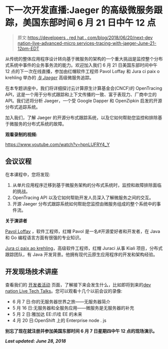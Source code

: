 # 下一次开发直播:Jaeger 的高级微服务跟踪，美国东部时间 6 月 21 日中午 12 点

> 原文:[https://developers . red hat . com/blog/2018/06/20/next-dev nation-live-advanced-micro services-tracing-with-jaeger-June-21-12pm-EDT](https://developers.redhat.com/blog/2018/06/20/next-devnation-live-advanced-microservices-tracing-with-jaeger-june-21st-12pm-edt)

从传统的整体应用程序设计转向基于微服务的架构的一个重大挑战是监控整个分布式系统中事件的业务事务流的能力。欢迎加入我们 6 月 21 日美国东部时间中午 12 点的下一次在线直播，参加由红帽软件工程师 Pavol Loffay 和 Jura ci paix o krehling 举办的 [*与 Jaeger*](https://onlinexperiences.com/Server.nxp?LASCmd=AI:4;F:APIUTILS!51004&PageID=2C1CF13E-08F4-43A4-B25D-0B38FE3226CF&AffiliateData=blog) 高级微服务追踪。

在本专题讲座中，我们将详细探讨云计算原生计算基金会(CNCF)的 OpenTracing API，这是一个用于分布式跟踪和上下文传播的一致、富于表现力、厂商中立的 API。我们还将分析 Jaeger，一个受 Google Dapper 和 OpenZipkin 启发的开源分布式追踪系统。

加入我们，了解 Jaeger 的开源分布式跟踪系统，以及它如何帮助您监控和排除基于微服务的分布式系统的故障。

**观看录制的视频:**

https://www.youtube.com/watch?v=hpnLUFRY4_Y

## **会议议程**

在本课程中，您将发现:

1.  从单片应用程序迁移到基于微服务架构的分布式系统时，监控和故障排除面临的挑战。
2.  OpenTracing API 以及它如何帮助开发人员深入了解微服务之间的交互。
3.  开源 Jaeger 分布式跟踪系统如何帮助您监控由微服务组成的整个系统中的事件流。

**关于演讲者**

[Pavol Loffay](https://twitter.com/ploffay) ，软件工程师，红帽  Pavol 是一名#开源爱好者和开发者，在 Java 和 Go 编程语言方面有很强的专业知识。

[Jura ci paix ao krehling](https://twitter.com/jpkrohling)，高级软件工程师，红帽  Juraci 从事 Kiali 项目，分布式跟踪团队，有 Java 开发背景。他拥有现代云原生应用程序的开发和架构经验。

## **开发现场技术讲座**

查看我们的 [开发者活动](https://developers.redhat.com/events/) 页面，了解接下来会发生什么，比如即将到来的[dev nation Live Tech Talks](https://onlinexperiences.com/Server.nxp?LASCmd=AI:4;F:APIUTILS!51004&PageID=2C1CF13E-08F4-43A4-B25D-0B38FE3226CF&AffiliateData=blog)。您可以观看十几个以前会议的录像:

*   6 月 7 日:你的无服务器世界之旅——无服务器简介
*   5 月 16 日:无服务器和全服务应用——微服务是无服务器的补充
*   5 月 2 日:雅加达 EE:爪哇 EE 的未来
*   4 月 20 日:OpenShift 上的 Enterprise node . js

**别忘了现在就注册**[](https://onlinexperiences.com/Server.nxp?LASCmd=AI:4;F:APIUTILS!51004&PageID=2C1CF13E-08F4-43A4-B25D-0B38FE3226CF&AffiliateData=blog)****并参加美国东部时间 6 月 7 日星期四中午 12 点的现场演示。****

***Last updated: June 28, 2018***